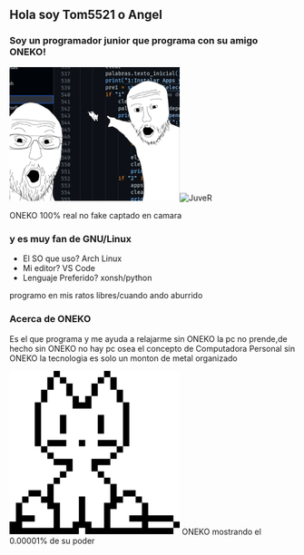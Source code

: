 ## Hola soy Tom5521 o Angel
### Soy un programador junior que programa con su amigo ONEKO!
<img src="https://github.com/Tom5521/Tom5521/blob/f40a40b8b9151dcca45727ec354a8dbfd8296424/ONEKO!.png" width="300px"><img src="http://www.dicas-l.com.br/imagens/Neko_animated.gif" alt="JuveR" width="300px">

ONEKO 100% real no fake captado en camara


### y es muy fan de GNU/Linux
- El SO que uso?
Arch Linux
- Mi editor?
VS Code
- Lenguaje Preferido?
xonsh/python

programo en mis ratos libres/cuando ando aburrido

### Acerca de ONEKO
Es el que programa y me ayuda a relajarme
sin ONEKO la pc no prende,de hecho sin ONEKO no hay pc osea el concepto de Computadora Personal
sin ONEKO la tecnologia es solo un monton de metal organizado

<img src="https://github.com/Tom5521/Tom5521/blob/f3640e2216a493074bfb8436777524e719a5d3ec/oneko.png" width="300px">
ONEKO mostrando el 0.00001% de su poder




